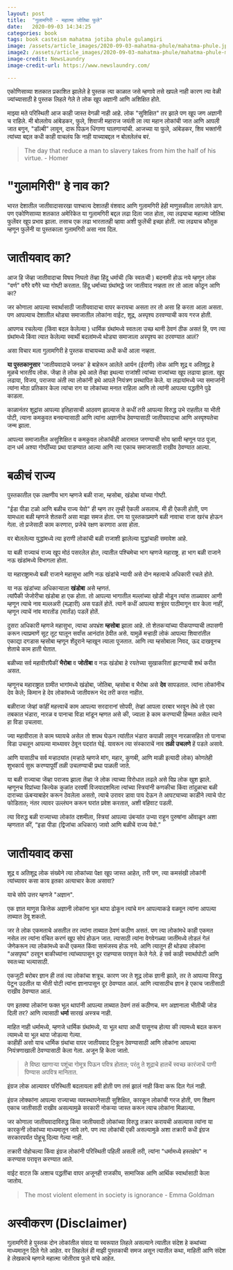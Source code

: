 ```yaml
---
layout: post
title:  "गुलामगिरी - महात्मा जोतिबा फुले"
date:   2020-09-03 14:34:25
categories: book
tags: book casteism mahatma jotiba phule gulamgiri
image: /assets/article_images/2020-09-03-mahatma-phule/mahatma-phule.jpg
image2: /assets/article_images/2020-09-03-mahatma-phule/mahatma-phule-mobile.jpg
image-credit: NewsLaundry
image-credit-url: https://www.newslaundry.com/

---
```


एकोणिसाव्या शतकात प्रकाशित झालेले हे पुस्तक त्या काळात  जसे म्हणावे तसे खपले नाही कारण त्या वेळी ज्यांच्यासाठी  हे पुस्तक लिहले गेले ते लोक खूप अज्ञानी आणि अशिक्षित होते. 

माझ्या मते  परिस्थिती आज काही जास्त वेगळी नाही आहे. लोक "सुशिक्षित" तर झाले पण खूप जण अज्ञानी च राहिले. 
मी बोलतोय आंबेडकर, फुले, शिवाजी  महाराज जयंती  ला त्या महान लोकांची  जात आणि आपली  जात  बगुन, "डॉल्बी" लावून, दारू पिऊन  धिंगाणा घालणाऱ्यांची. आजच्या या फुले, आंबेडकर, शिव भक्तांनी त्यांच्या बद्दल कधी काही वाचलंय कि नाही याच्याबद्दल न बोललेलंच बरं. 

> The day that reduce a man to slavery takes from him the half of his virtue. - Homer

# "गुलामगिरी" हे नाव का?
भारत देशातील जातीवादासारखा पाश्चात्य देशातही वंशवाद आणि गुलामगिरी  हेही माणुसकीला लागलेले डाग. पण एकोणिसाव्या शतकात अमेरिकेत या गुलामगिरी बद्दल लढा दिला जात होता, त्या लढ्याचा महात्मा जोतिबा फुलेंवर  खूप प्रभाव  झाला. तसाच एक लढा भारतातही व्हावा अशी फुलेंची इच्छा होती. त्या लढ्याच कौतुक म्हणून फुलेंनी या पुस्तकाला गुलामगिरी असा नाव दिल.  

# जातीयवाद का?
आज हि जेंव्हा जातीवादाचा विषय निघतो तेंव्हा हिंदू धर्माची (कि स्वतःची ) बदनामी होऊ नये  म्हणून लोक "वर्ण" वगैरे  वगैरे च्या गोष्टी करतात. हिंदू धर्माच्या ग्रंथांमद्धे जर जातीवाद नव्हता  तर तो आला कोठून आणि का?   

जर  कोणाला  आपल्या  स्वार्थासाठी  जातीयवादाचा वापर  करायचा  असता  तर तो असा हि करता आला असता. पण आपल्याच  देशातील थोड्या समाजातील लोकांना वाईट, शूद्र, अस्पृश्य ठरवण्याची काय गरज होती.  

आपणच रचलेल्या (किंवा बदल केलेल्या ) धार्मिक ग्रंथांमध्ये स्वतःला उच्छ थानी ठेवणं ठीक असतं हि, पण त्या ग्रंथांमध्ये किंवा त्यात केलेल्या स्वार्थी बदलांमध्ये थोड्या समाजाला अस्पृश्य का ठरवण्यात आलं?  

असा विचार मला गुलामगिरी हे पुस्तक वाचायच्या अधी  कधी आला नव्हता. 

**या पुस्तकानुसार** 'जातीयवादाचे जनक' हे बाहेरून आलेले आर्यन (ईराणी) लोक आणि शूद्र व अतिशूद्र हे मूळचे भारतीय लोक. जेंव्हा ते लोक इथे आले तेंव्हा इथल्या राजांशी त्यांच्या राज्यांच्या खूप लढाया झाला. खूप लढाया, विजय, पराजया अंती त्या लोकांनी इथे आपले नियंत्रण प्रस्थापित केले. या लढायांमध्ये ज्या समाजांनी त्यांना मोठा प्रतिकार केला त्यांचा राग या लोकांच्या मनात राहिला आणि तो त्यांनी आपल्या पद्धतीने पुढे काडला.  

काळानंतर शूद्रांस आपल्या इतिहासाची आठवण झाल्यास ते कधीं तरी आपल्या विरुद्ध उभे राहतील या भीती पोटी, त्याना कमकुवत बनवन्यासाठी आणि त्यांना अज्ञानीच ठेवण्यासाठी जातीयवादाचा आणि अस्पृश्यतेचा जन्म झाला.

आपल्या समाजातील असुशिक्षित व कमकुवत लोकांचीही आरामात जगण्याची सोय व्हावी म्हणून पाठ पूजा, दान धर्म अश्या गोष्ठींच्या प्रथा पाडण्यात आल्या आणि त्या एकाच समाजासाठी राखीव ठेवण्यात आल्या.   

# बळीचं राज्य 
पुस्तकातील एक लक्षणीय भाग म्हणजे बळी राजा, म्हसोबा, खंडोबा यांच्या गोष्टी.   

"ईडा पीडा टळो आणि बळीच राज्य येवो" ही म्हण तर तुम्ही ऐकली असलाच. मी ही ऐकली होती, पण यामधला बळी म्हणजे शेतकरी असा माझा समज होता. पण या पुस्तकाप्रमाणे बळी नावाचा राजा खरंच होऊन गेला. तो प्रजेसाठी काम करणारा, प्रजेचे रक्षण करणारा असा होता.  

वर बोललेल्या युद्धांमध्ये त्या इराणी लोकांची बळी राजाशी झालेल्या युद्धांचाही समावेश आहे.  

या बळी राज्याचं राज्य खूप मोठं पसरलेल होत, त्यातील पश्चिमेचा भाग म्हणजे महाराष्ट्र. हा भाग बळी राजाने नऊ खंडांमध्ये विभागला होता.

या महाराष्ट्रामध्ये बळी राजाने महासुभा आणि नऊ खंडांचे न्यायी असे दोन महत्वाचे अधिकारी रचले होते. 

या नऊ खंडांच्या अधिकाऱ्याला **खंडोबा** असे म्हणतं.  
त्यांपैकी जेजोरीचा खंडोबा हा एक होता. तो आपल्या भागातील मल्लांच्या खोडी मोडून त्यांस ताळ्यावर आणी म्हणून त्याचे नाव मल्लअरी (मल्हारी) अस पडलें होतें. 
त्यानें कधीं आपल्या शत्रूंवर पाठीमागून वार केला नाहीं, म्हणून त्याचें नांव मारतोंड (मार्तंड) पडलें होतें.

दुसरा अधिकारी म्हणजे महासुभा, त्याचा अपभ्रंश **म्हसोबा** झाला आहे. तो शेतकऱ्यांच्या पीकपाण्याची तपासणी करून त्याप्रमाणें सूट तूट घालून सर्वांस आनंदांत ठेवीत असे. यामुळें मऱ्हाठी लोकं आपल्या शिवारांतील एकाद्या दगडास म्हसोबा म्हणून शेंदुराने म्हाखून त्याला पूजतात. आणि त्या म्हसोबाला निवद, ऊद दाखवूनच शेताचे काम हाती घेतात. 

बळीच्या सर्व महावीरांपैकीं **भैरोबा** व **जोतीबा** व नऊ खंडोबा हे रयतेच्या सुखाकरितां झटण्याची शर्थ करीत असत.

म्हणूनच महाराष्ट्रात ग्रामीत भागांमध्ये खंडोबा, जोतिबा, म्हसोबा व भैरोबा असे **देव** सापडतात. त्यांना लोकांनीच देव केले; किमान हे देव लोकांमध्ये जातीवरून भेद तरी करत नाहीत.  

बळीराजा जेव्हां कांहीं महत्त्वाचें काम आपल्या सरदारानां सोपवी, तेव्हां आपला दरबार भरवून तेथे तो एका तबकात भंडारा, नारळ व पानाचा विडा मांडून म्हणत असे की, ज्याला हे काम करण्याची हिम्मत असेल त्याने हा विडा उचलावा.

ज्या महावीराला ते काम घ्यायचे असेल तो शपथ घेऊन त्यांतील भंडारा कपाळी लावून नारळासहित तो पानाचा विडा उचलून आपल्या माथ्यावर ठेवून पदरांत घेई. यावरून त्या संस्काराचें नाव **तळी उचलणे** हें पडले असावे.

आणि यासाठीच सर्व मर्‍हाठ्यांत (मर्‍हाठे म्हणजे मांग, महार, कुणबी, आणि माळी इत्यादी लोक) कोणतेही शुभकार्य सुरू करण्यापूर्वीं तळी उचलण्याची प्रथा पाळली जाते.  

या बळी राज्याचा जेंव्हा पराजय झाला तेंव्हा जे लोक त्याच्या विरोधात लढले असे विप्र लोक खुश झाले. म्हणूनच विप्रांच्या कित्येक कुळांत दरवर्षी विजयादशमिला त्यांच्या स्त्रियांनी कणकीचा किंवा तांदुळाचा बळी दाराच्या ऊंबर्‍याबाहेर करून ठेवलेला असतो, त्याचे उरावर डावा पाय देऊन ते आपट्याच्या काडीने त्याचे पोट फोडितात; नंतर त्यावर उल्लंघन करून घरांत प्रवेश करतात, अशी वहिवाट पडली.

त्या विरुद्ध बळी राज्याच्या लोकांत दशमीला, स्त्रियां आपल्या उंबर्‍यांत उभ्या राहून पुरुषांना ओंवाळून अशा म्हणतात कीं, “इडा पीडा (द्विजांचा अधिकार) जावो आणि बळीचें राज्य येवो.”


# जातीयवाद कसा
शूद्र व अतिशूद्र लोक संख्येने त्या लोकांच्या पेक्षा खूप जास्त आहेत, तरी पण, त्या कमसंखी लोकांनी त्यांच्यावर कसा काय इतका अत्याचार केला असावा?  

याचे सोपे उत्तर म्हणजे "अज्ञान". 

एक ज्ञात माणूस कित्तेक अज्ञानी लोकांना भूल थापा ढोकून त्यांचे मन आपल्याकडे वळवून त्यांना आपल्या ताब्यात ठेवू शकतो.   

जर ते लोक एकमताचे असतील तर त्यांना ताब्यात ठेवणं कठीण असतं. पण त्या लोकांमधे काही एकमत नसेल तर त्यांना वंचित करणं खूप सोपं होऊन जात.
त्यासाठी त्यांना वेगवेगळ्या जातींमध्ये तोडलं गेलं जेणेकरून त्या लोकांमध्ये कधी एकमत किंवा सामंजस्य होऊ नये. आणि त्यातून ही थोड्या लोकांना "असपृष्य" ठरवून बाकीच्यांना त्यांच्यापासून दूर राहण्यास परावृत्त केले गेले. हे सर्व काही स्वार्थापोटी आणि स्वतःच्या भल्यासाठी.

एकजुटी बरोबर ज्ञान ही तसं त्या लोकांचा शत्रूच. कारण जर ते शूद्र लोक ज्ञानी झाले, तर ते आपल्या विरुद्ध पेटून उठतील या भीती पोटी त्यांना ज्ञानापासून दूर ठेवण्यात आलं. आणि त्यासाठीच ज्ञान हे एकाच जातीसाठी राखीव ठेवण्यात आलं. 

पण इतक्या लोकांना फक्त भूल थापांनी आपल्या ताब्यात ठेवणं तसं कठीणच. मग अज्ञानाला भीतीची जोड दिली तर? आणि त्यासाठी **धर्मा** सारखं अस्त्रच नाही.      

माहित नाही धर्मामध्ये, म्हणजे धार्मिक ग्रंथांमध्ये, या भूल थापा आधी पासूनच होत्या की त्यामध्ये बदल करून त्यामध्ये या भूल थापा जोडल्या गेल्या.  
काहीही असो याच धार्मिक ग्रंथांचा वापर जातीयवाद टिकून ठेवण्यासाठी आणि लोकांना आपल्या नियंत्रणाखाली ठेवण्यासाठी केला गेला. अजून हि केला जातो.

> ते विष्ठा खाणार्‍या पशूंचा गोमूत्र पिऊन पवित्र होतात; परंतु ते शूद्राचे हातचें स्वच्छ कारंजाचें पाणी पिण्यास अपवित्र मानितात.

इंग्रज लोक आल्यावर परिस्थिती बदलायला हवी होती पण तसं झालं नाही किंवा करू दिल गेलं नाही.  

इंग्रज लोक्कांना आपल्या राज्याच्या व्यवस्थापनेसाठी सुशिक्षित, कारकून लोकांची गरज होती, पण शिक्षण एकाच जातीसाठी राखीव असल्यामुळे सरकारी नोकऱ्या जास्त करून त्याच लोकांना मिळाल्या.  

जर कोणाला जातीयवादाविरुद्ध किंवा जातीयवादी लोकांच्या विरुद्ध तक्रार करायची असल्यास त्यांना या कारकुनी लोकांच्या माध्यमातून जावे लगे. पण त्या लोकांची एकी असल्यामुळे अशा तक्रारी कधी इंग्रज सरकारपर्यंत पोहूचू दिल्या गेल्या नाही. 

तक्रारी पोहोचल्या किंवा इंग्रज लोकांनी परिस्थिती पहिली असली तरी, त्यांना "धर्मामध्ये हस्तक्षेप" न करण्यास परावृत्त करण्यात आले. 

वाईट वाटत कि अशाच पद्धतींचा वापर अजूनही राजकीय, सामाजिक आणि आर्थिक स्वार्थासाठी केला जातोय.  

> The most violent element in society is ignorance - Emma Goldman

#  अस्वीकरण (Disclaimer)
गुलामगिरी हे पुस्तक दोन लोकांतील संवाद या स्वरूपात लिहले असल्याने त्यातील संदेश हे कथांच्या माध्यमातून दिले गेले आहेत. वर लिहलेलं ही माझी पुस्तकाची समज असून त्यातील कथा, माहिती आणि संदेश हे लेखकाचे म्हणजे महात्मा जोतीराव फुले यांचे आहेत.    
